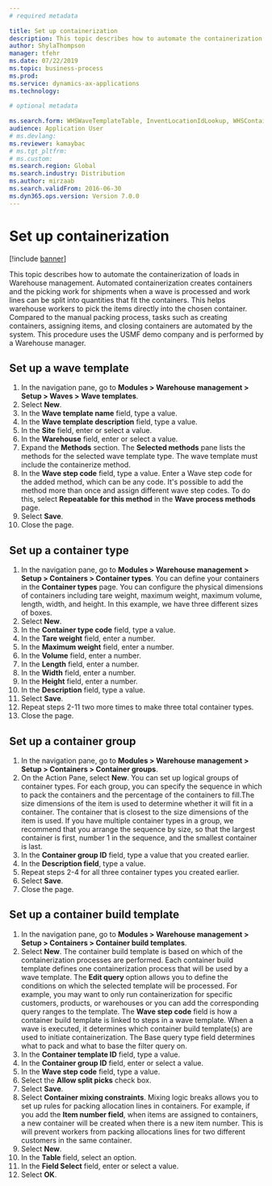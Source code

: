 ```yaml
--- 
# required metadata 
 
title: Set up containerization
description: This topic describes how to automate the containerization of loads in Warehouse management. 
author: ShylaThompson
manager: tfehr 
ms.date: 07/22/2019
ms.topic: business-process 
ms.prod:  
ms.service: dynamics-ax-applications 
ms.technology:  
 
# optional metadata 
 
ms.search.form: WHSWaveTemplateTable, InventLocationIdLookup, WHSContainerType, WHSContainerGroup, WHSContainerizationTable, WHSContainerizationBreak, WHSCreateContainerBreak, WHSContainerStructure, WHSContainerTable, WHSContainerizatonHistory, WHSContainerPackingPolicyChange, WHSManifestShipmentContainers, WHSAllowedContainerTypeGroup, WHSPostMethod, WHSContainerCreateDialog, WHSContainerCloseDiag, WHSContainer
audience: Application User 
# ms.devlang:  
ms.reviewer: kamaybac
# ms.tgt_pltfrm:  
# ms.custom:  
ms.search.region: Global
ms.search.industry: Distribution
ms.author: mirzaab
ms.search.validFrom: 2016-06-30 
ms.dyn365.ops.version: Version 7.0.0 
---
```

# Set up containerization

[!include [banner](../../includes/banner.md)]

This topic describes how to automate the containerization of loads in Warehouse management. Automated containerization creates containers and the picking work for shipments when a wave is processed and work lines can be split into quantities that fit the containers. This helps warehouse workers to pick the items directly into the chosen container. Compared to the manual packing process, tasks such as creating containers, assigning items, and closing containers are automated by the system. This procedure uses the USMF demo company and is performed by a Warehouse manager.


## Set up a wave template
1. In the navigation pane, go to **Modules > Warehouse management > Setup > Waves > Wave templates**.
2. Select **New**.
3. In the **Wave template name** field, type a value.
4. In the **Wave template description** field, type a value.
5. In the **Site** field, enter or select a value.
6. In the **Warehouse** field, enter or select a value.
7. Expand the **Methods** section. The **Selected methods** pane lists the methods for the selected wave template type. The wave template must include the containerize method.  
8. In the **Wave step code** field, type a value. Enter a Wave step code for the added method, which can be any code. It's possible to add the method more than once and assign different wave step codes. To do this, select **Repeatable for this method** in the **Wave process methods** page.  
9. Select **Save**.
10. Close the page.

## Set up a container type
1. In the navigation pane, go to **Modules > Warehouse management > Setup > Containers > Container types**. You can define your containers in the **Container types** page. You can configure the physical dimensions of containers including tare weight, maximum weight, maximum volume, length, width, and height. In this example, we have three different sizes of boxes.  
2. Select **New**.
3. In the **Container type code** field, type a value.
4. In the **Tare weight** field, enter a number.
5. In the **Maximum weight** field, enter a number.
6. In the **Volume** field, enter a number.
7. In the **Length** field, enter a number.
8. In the **Width** field, enter a number.
9. In the **Height** field, enter a number.
10. In the **Description** field, type a value.
11. Select **Save**.
13. Repeat steps 2-11 two more times to make three total container types.
14. Close the page.

## Set up a container group
1. In the navigation pane, go to **Modules > Warehouse management > Setup > Containers > Container groups**.
2. On the Action Pane, select **New**. You can set up logical groups of container types. For each group, you can specify the sequence in which to pack the containers and the percentage of the containers to fill.The size dimensions of the item is used to determine whether it will fit in a container. The container that is closest to the size dimensions of the item is used. If you have multiple container types in a group, we recommend that you arrange the sequence by size, so that the largest container is first, number 1 in the sequence, and the smallest container is last.    
3. In the **Container group ID** field, type a value that you created earlier.
4. In the **Description field**, type a value.
5. Repeat steps 2-4 for all three container types you created earlier.
6. Select **Save**.
7. Close the page.

## Set up a container build template
1. In the navigation pane, go to **Modules > Warehouse management > Setup > Containers > Container build templates**.
2. Select **New**. The container build template is based on which of the containerization processes are performed. Each container build template defines one containerization process that will be used by a wave template. The **Edit query** option allows you to define the conditions on which the selected template will be processed. For example, you may want to only run containerization for specific customers, products, or warehouses or you can add the corresponding query ranges to the template. The **Wave step code** field is how a container build template is linked to steps in a wave template. When a wave is executed, it determines which container build template(s) are used to initiate containerization. The Base query type field determines what to pack and what to base the filter query on. 
3. In the **Container template ID** field, type a value.
4. In the **Container group ID** field, enter or select a value.
5. In the **Wave step code** field, type a value.
6. Select the **Allow split picks** check box.
7. Select **Save**.
8. Select **Container mixing constraints**. Mixing logic breaks allows you to set up rules for packing allocation lines in containers. For example, if you add the **Item number field**, when items are assigned to containers, a new container will be created when there is a new item number. This is will prevent workers from packing allocations lines for two different customers in the same container.  
9. Select **New**.
10. In the **Table** field, select an option.
11. In the **Field Select** field, enter or select a value.
12. Select **OK**.

